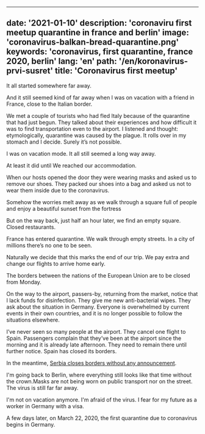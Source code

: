 ---
date: '2021-01-10'
description: 'coronaviru first meetup quarantine in france and berlin'
image: 'coronavirus-balkan-bread-quarantine.png'
keywords: 'coronavirus, first quarantine, france 2020, berlin'
lang: 'en'
path: '/en/koronavirus-prvi-susret'
title: 'Coronavirus first meetup'
------
It all started somewhere far away.

And it still seemed kind of far away when I was on vacation with a friend in France, close to the Italian border.

We met a couple of tourists who had fled Italy because of the quarantine that had just begun. They talked about their experiences and how difficult it was to find transportation even to the airport. I listened and thought: etymologically, quarantine was caused by the plague. It rolls over in my stomach and I decide. Surely it’s not possible.

I was on vacation mode. It all still seemed a long way away.

At least it did until We reached our accommodation.

When our hosts opened the door they were wearing masks and asked us to remove our shoes. They packed our shoes into a bag and asked us not to wear them inside due to the coronavirus.

Somehow the worries melt away as we walk through a square full of people and enjoy a beautiful sunset from the fortress

But on the way back, just half an hour later, we find an empty square. Closed restaurants.

France has entered quarantine. We walk through empty streets. In a city of millions there’s no one to be seen.

Naturally we decide that this marks the end of our trip. We pay extra and change our flights to arrive home early.

The borders between the nations of the European Union are to be closed from Monday.

On the way to the airport, passers-by, returning from the market, notice that I lack funds for disinfection. They give me new anti-bacterial wipes. They ask about the situation in Germany. Everyone is overwhelmed by current events in their own countries, and it is no longer possible to follow the situations elsewhere.

I’ve never seen so many people at the airport. They cancel one flight to Spain. Passengers complain that they’ve been at the airport since the morning and it is already late afternoon. They need to remain there until further notice. Spain has closed its borders.

In the meantime, <a href="https://www.srbija.gov.rs/vest/en/151410/serbia-closes-borders-due-to-coronavirus.php" rel="noopener noreferer"> Serbia closes borders without any announcement</a>.

I'm going back to Berlin, where everything still looks like that time without the crown.Masks are not being worn on public transport nor on the street. The virus is still far far away.

I'm not on vacation anymore. I'm afraid of the virus. I fear for my future as a worker in Germany with a visa.

A few days later, on March 22, 2020, the first quarantine due to coronavirus begins in Germany.
